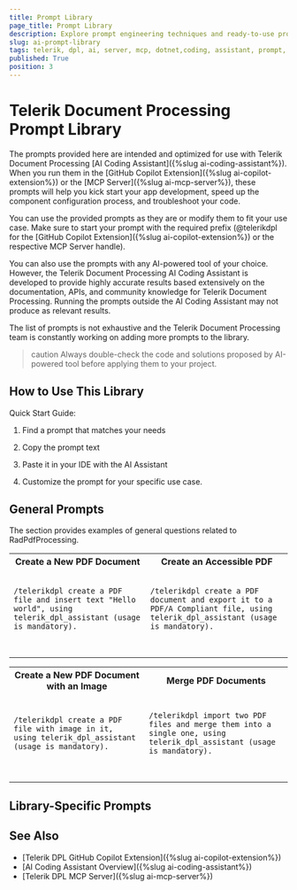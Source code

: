 ```yaml
---
title: Prompt Library
page_title: Prompt Library
description: Explore prompt engineering techniques and ready-to-use prompt templates for the AI coding assistant of Telerik Document Processing Libraries.
slug: ai-prompt-library
tags: telerik, dpl, ai, server, mcp, dotnet,coding, assistant, prompt, library
published: True
position: 3
---
```


# Telerik Document Processing Prompt Library

The prompts provided here are intended and optimized for use with Telerik Document Processing [AI Coding Assistant]({%slug ai-coding-assistant%}). When you run them in the [GitHub Copilot Extension]({%slug ai-copilot-extension%}) or the [MCP Server]({%slug ai-mcp-server%}), these prompts will help you kick start your app development, speed up the component configuration process, and troubleshoot your code.

You can use the provided prompts as they are or modify them to fit your use case. Make sure to start your prompt with the required prefix (@telerikdpl for the [GitHub Copilot Extension]({%slug ai-copilot-extension%}) or the respective MCP Server handle).

You can also use the prompts with any AI-powered tool of your choice. However, the Telerik Document Processing AI Coding Assistant is developed to provide highly accurate results based extensively on the documentation, APIs, and community knowledge for Telerik Document Processing. Running the prompts outside the AI Coding Assistant may not produce as relevant results.

The list of prompts is not exhaustive and the Telerik Document Processing team is constantly working on adding more prompts to the library.

>caution Always double-check the code and solutions proposed by AI-powered tool before applying them to your project.

## How to Use This Library

Quick Start Guide:

1. Find a prompt that matches your needs

1. Copy the prompt text

1. Paste it in your IDE with the AI Assistant

1. Customize the prompt for your specific use case. 

## General Prompts

The section provides examples of general questions related to RadPdfProcessing.

<table>
		<tr>
			<th>Create a New PDF Document</th>
      <th>Create an Accessible PDF</th>
		</tr>
    <tr>  
      <td>
      <pre>
        <code>
/telerikdpl create a PDF file and insert text "Hello world", using telerik_dpl_assistant (usage is mandatory).
			  </code>
      </pre>
      </td>
            <td>
      <pre>
        <code>
/telerikdpl create a PDF document and export it to a PDF/A Compliant file, using telerik_dpl_assistant (usage is mandatory).
			  </code>
      </pre>
      </td>
    </tr>   
</table>   

<table>
		<tr>
			<th>Create a New PDF Document with an Image</th>
      <th>Merge PDF Documents</th>
		</tr>
    <tr>  
      <td>
      <pre>
        <code>
/telerikdpl create a PDF file with image in it, using telerik_dpl_assistant (usage is mandatory).
			  </code>
      </pre>
      </td>
            <td>
      <pre>
        <code>
/telerikdpl import two PDF files and merge them into a single one, using telerik_dpl_assistant (usage is mandatory).
			  </code>
      </pre>
      </td>
    </tr>   
</table>  

## Library-Specific Prompts

## See Also

* [Telerik DPL GitHub Copilot Extension]({%slug ai-copilot-extension%})
* [AI Coding Assistant Overview]({%slug ai-coding-assistant%})
* [Telerik DPL MCP Server]({%slug ai-mcp-server%})
